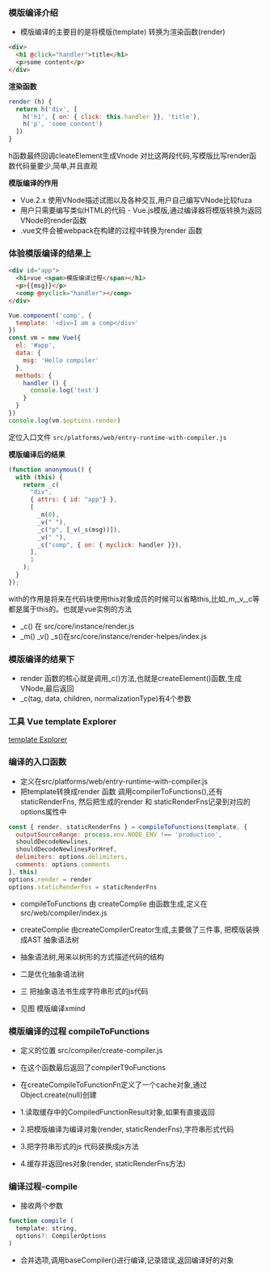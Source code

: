 ### 模版编译介绍

- 模版编译的主要目的是将模版(template) 转换为渲染函数(render)
```html
<div>
  <h1 @click="handler">title</h1>
  <p>some content</p>
</div>
```
**渲染函数**
```js
render (h) {
  return h('div', [
    h('h1', { on: { click: this.handler }}, 'title'),
    h('p', 'some content')
  ])
}
```
h函数最终回调cleateElement生成Vnode
对比这两段代码,写模版比写render函数代码量要少,简单,并且直观

**模版编译的作用**

- Vue.2.x 使用VNode描述试图以及各种交互,用户自己编写VNode比较fuza
- 用户只需要编写类似HTML的代码 - Vue.js模版,通过编译器将模版转换为返回VNode的render函数
- .vue文件会被webpack在构建的过程中转换为render 函数

### 体验模版编译的结果上
```html
<div id="app">
  <h1>vue <span>模版编译过程</span></h1>
  <p>{{msg}}</p>
  <comp @myclick="handler"></comp>
</div>
```
```js
Vue.component('comp', {
  template: '<div>I am a comp</div>'
})
const vm = new Vue({
  el: '#app',
  data: {
    msg: 'Hello compiler'
  },
  methods: {
    handler () {
      console.log('test')
    }
  }
})
console.log(vm.$options.render)
```
定位入口文件
`src/platforms/web/entry-runtime-with-compiler.js`

**模版编译后的结果**
```js
(function anonymous() {
  with (this) {
    return _c(
      "div",
      { attrs: { id: "app"} },
      [
        _m(0),
        _v(" "),
        _c("p", [_v(_s(msg))]),
        _v(" "),
        _c("comp", { on: { myclick: handler }}),
      ],
      1
    );
  }
});
```

with的作用是将来在代码块使用this对象成员的时候可以省略this,比如_m,_v,_c等都是属于this的。也就是vue实例的方法

- _c() 在 src/core/instance/render.js
- _m() _v() _s()在src/core/instance/render-helpes/index.js

### 模版编译的结果下
- render 函数的核心就是调用_c()方法,也就是createElement()函数,生成VNode,最后返回
- _c(tag, data, children, normalizationType)有4个参数

### 工具 Vue template Explorer

[template Explorer](https://template-explorer.vuejs.org/)

### 编译的入口函数

- 定义在src/platforms/web/entry-runtime-with-compiler.js
- 把template转换成render 函数 调用compilerToFunctions(),还有staticRenderFns, 然后把生成的render 和 staticRenderFns记录到对应的options属性中
```js
const { render, staticRenderFns } = compileToFunctions(template, {
  outputSourceRange: process.env.NODE_ENV !== 'production',
  shouldDecodeNewlines,
  shouldDecodeNewlinesForHref,
  delimiters: options.delimiters,
  comments: options.comments
}, this)
options.render = render
options.staticRenderFns = staticRenderFns
```
- compileToFunctions 由 createComplie 由函数生成,定义在src/web/compiler/index.js
- createComplie 由createCompilerCreator生成,主要做了三件事, 把模版装换成AST 抽象语法树
- 抽象语法树,用来以树形的方式描述代码的结构
- 二是优化抽象语法树
- 三 把抽象语法书生成字符串形式的js代码

- 见图 模版编译xmind

### 模版编译的过程 compileToFunctions
- 定义的位置 src/compiler/create-compiler.js

- 在这个函数最后返回了compilerT9oFunctions
- 在createCompileToFunctionFn定义了一个cache对象,通过Object.create(null)创建

- 1.读取缓存中的CompiledFunctionResult对象,如果有直接返回
- 2.把模版编译为编译对象(render, staticRenderFns),字符串形式代码
- 3.把字符串形式的js 代码装换成js方法
- 4.缓存并返回res对象(render, staticRenderFns方法)

### 编译过程-compile
- 接收两个参数
```js
function compile (
  template: string,
  options?: CompilerOptions
)
```
- 合并选项,调用baseCompiler()进行编译,记录错误,返回编译好的对象